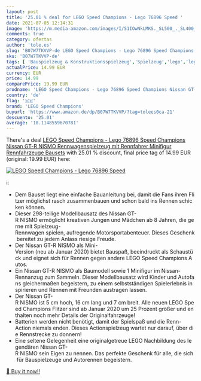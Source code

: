 ```yaml
---
layout: post
title: '25.01 % deal for LEGO Speed Champions - Lego 76896 Speed '
date: 2021-07-05 12:14:31
image: 'https://m.media-amazon.com/images/I/51IOwNkLMKS._SL500_._SL400_.jpg'
comments: true
category: ofertas
author: 'tole.es'
slug: 'B07W7TKVVP-de LEGO Speed Champions - Lego 76896 Speed Champions Nissan...'
sku: 'B07W7TKVVP-de'
tags: [ 'Bauspielzeug & Konstruktionsspielzeug','Spielzeug','lego','lego speed champions', ]
actualPrice: 14.99 EUR
currency: EUR
price: 14.99
comparePrice: 19.99 EUR
prodname: 'LEGO Speed Champions - Lego 76896 Speed Champions Nissan GT-R NISMO Rennwagenspielzeug mit Rennfahrer Minifigur  Rennfahrzeuge Bausets'
country: 'de'
flag: '🇩🇪'
brand: 'LEGO Speed Champions'
buyurl: 'https://www.amazon.de/dp/B07W7TKVVP/?tag=tolees0ca-21'
descuento: '25.01'
average: '18.1148559670781'
---
```


There's a deal [LEGO Speed Champions - Lego 76896 Speed Champions Nissan GT-R NISMO Rennwagenspielzeug mit Rennfahrer Minifigur  Rennfahrzeuge Bausets](https://www.amazon.de/dp/B07W7TKVVP/?tag=tolees0ca-21)  with  25.01 % discount, final price tag of  14.99 EUR (original: 19.99 EUR) here:

[![LEGO Speed Champions - Lego 76896 Speed ](https://m.media-amazon.com/images/I/51IOwNkLMKS._SL500_._SL400_.jpg)](https://www.amazon.de/dp/B07W7TKVVP/?tag=tolees0ca-21)

ℹ️:

- Dem Bauset liegt eine einfache Bauanleitung bei, damit die Fans ihren Flitzer möglichst rasch zusammenbauen und schon bald ins Rennen schicken können.
- Dieser 298-teilige Modellbausatz des Nissan GT-R NISMO ermöglicht kreativen Jungen und Mädchen ab 8 Jahren, die gerne mit Spielzeug-Rennwagen spielen, aufregende Motorsportabenteuer. Dieses Geschenk bereitet zu jedem Anlass riesige Freude.
- Der Nissan GT-R NISMO als Mini-Version (neu ab Januar 2020) bietet Bauspaß, beeindruckt als Schaustück und eignet sich für Rennen gegen andere LEGO Speed Champions Autos.
- Ein Nissan GT-R NISMO als Baumodell sowie 1 Minifigur im Nissan-Rennanzug zum Sammeln. Dieser Modellbausatz wird Kinder und Autofans gleichermaßen begeistern, zu einem selbstständigen Spielerlebnis inspirieren und Rennen mit Freunden austragen lassen.
- Der Nissan GT-R NISMO ist 5 cm hoch, 16 cm lang und 7 cm breit. Alle neuen LEGO Speed Champions Flitzer sind ab Januar 2020 um 25 Prozent größer und enthalten noch mehr Details der Originalfahrzeuge!
- Batterien werden nicht benötigt, damit der Spielspaß und die Renn-Action niemals enden. Dieses Actionspielzeug wartet nur darauf, über die Rennstrecke zu donnern!
- Eine seltene Gelegenheit eine originalgetreue LEGO Nachbildung des legendären Nissan GT-R NISMO sein Eigen zu nennen. Das perfekte Geschenk für alle, die sich für Bauspielzeuge und Autorennen begeistern.

[🛒 Buy it now!!](https://www.amazon.de/dp/B07W7TKVVP/?tag=tolees0ca-21)
